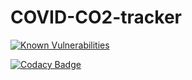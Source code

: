 # COVID-CO2-tracker
 
[![Known Vulnerabilities](https://snyk.io/test/github/ariccio/COVID-CO2-tracker/badge.svg)](https://snyk.io/test/github/ariccio/COVID-CO2-tracker)

[![Codacy Badge](https://app.codacy.com/project/badge/Grade/99ef91cd9c5844938efeee952573eed7)](https://www.codacy.com/gh/ariccio/COVID-CO2-tracker/dashboard?utm_source=github.com&amp;utm_medium=referral&amp;utm_content=ariccio/COVID-CO2-tracker&amp;utm_campaign=Badge_Grade)
